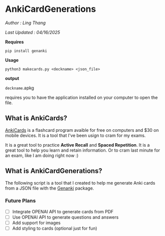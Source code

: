 # AnkiCardGenerations

_Author : Ling Thang_

_Last Updated : 04/16/2025_

**Requires**

```
pip install genanki
```

**Usage**

```
python3 makecards.py <deckname> <json_file>
```

**output**

`deckname`.apkg

requires you to have the application installed on your computer to open the file.

## What is AnkiCards?

[AnkiCards](https://apps.ankiweb.net/) is a flashcard program avaible for free on computers and $30 on mobile devices. It is a tool that I've been usign to cram for my exams.

It is a great tool to practice **Active Recall** and **Spaced Repetition**. It is a great tool to help you learn and retain information. Or to cram last minute for an exam, like I am doing right now :)

## What is AnkiCardGenerations?

The following script is a tool that I created to help me generate Anki cards from a JSON file with the [Genanki](https://pypi.org/project/genanki/) package.

### Future Plans

- [ ] Integrate OPENAI API to generate cards from PDF
- [ ] Use OPENAI API to generate questions and answers
- [ ] Add support for images
- [ ] Add styling to cards (optional just for fun)
